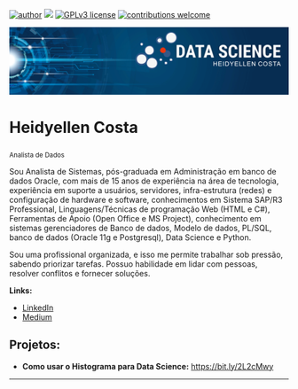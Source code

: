 [![author](https://img.shields.io/badge/author-carlosfab-red.svg)](https://www.linkedin.com/in/carlosfab) [![](https://img.shields.io/badge/python-3.7+-blue.svg)](https://www.python.org/downloads/release/python-365/) [![GPLv3 license](https://img.shields.io/badge/License-GPLv3-blue.svg)](http://perso.crans.org/besson/LICENSE.html) [![contributions welcome](https://img.shields.io/badge/contributions-welcome-brightgreen.svg?style=flat)](https://github.com/carlosfab/data_science/issues)

<p align="center">
  <img src="banner.png" >
</p>

# Heidyellen Costa
<sub>Analista de Dados</sub>

Sou Analista de Sistemas, pós-graduada em Administração em banco de dados Oracle, com mais de 15 anos de experiência na área de tecnologia, experiência em suporte a usuários, servidores, infra-estrutura (redes) e configuração de hardware e software, conhecimentos em Sistema SAP/R3 Professional, Linguagens/Técnicas de programação Web (HTML e C#), Ferramentas de Apoio (Open Office e MS Project), conhecimento em sistemas gerenciadores de Banco de dados, Modelo de dados, PL/SQL, banco de dados (Oracle 11g e Postgresql), Data Science e Python.

Sou uma profissional organizada, e isso me permite trabalhar sob pressão, sabendo priorizar tarefas. Possuo habilidade em lidar com pessoas, resolver conflitos e fornecer soluções.



**Links:**
* [LinkedIn](https://www.linkedin.com/in/heidyellen-costa-4706661a9/)
* [Medium](https://medium.com/@heidycsc)



## Projetos:


* **Como usar o Histograma para Data Science:** https://bit.ly/2L2cMwy


---




